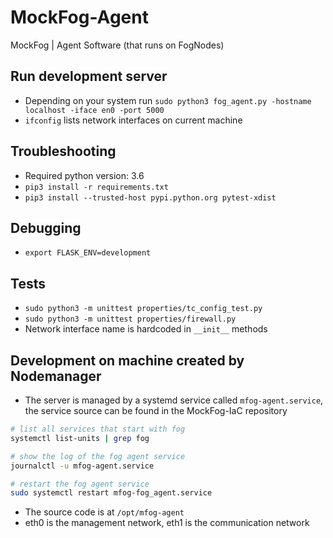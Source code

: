 # MockFog-Agent
MockFog | Agent Software (that runs on FogNodes)

## Run development server
- Depending on your system run `sudo python3 fog_agent.py -hostname localhost -iface en0 -port 5000`
- `ifconfig` lists network interfaces on current machine

## Troubleshooting
- Required python version: 3.6
- `pip3 install -r requirements.txt`
- `pip3 install --trusted-host pypi.python.org pytest-xdist`

## Debugging
- `export FLASK_ENV=development`

## Tests
- `sudo python3 -m unittest properties/tc_config_test.py`
- `sudo python3 -m unittest properties/firewall.py`
- Network interface name is hardcoded in `__init__` methods

## Development on machine created by Nodemanager
- The server is managed by a systemd service called `mfog-agent.service`, the service source can be found in the MockFog-IaC repository

```bash
# list all services that start with fog
systemctl list-units | grep fog

# show the log of the fog agent service
journalctl -u mfog-agent.service

# restart the fog agent service
sudo systemctl restart mfog-fog_agent.service
```
- The source code is at `/opt/mfog-agent`
- eth0 is the management network, eth1 is the communication network
